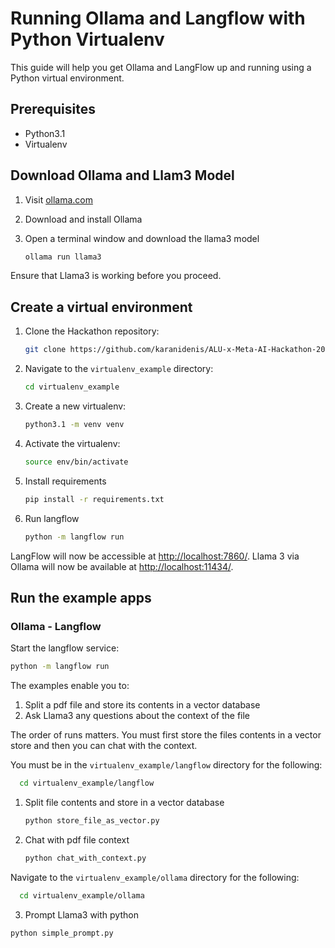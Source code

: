 # Running Ollama and Langflow with Python Virtualenv

This guide will help you get Ollama and LangFlow up and running using a Python virtual environment.

## Prerequisites

- Python3.1
- Virtualenv

## Download Ollama and Llam3 Model

1. Visit [ollama.com](https://ollama.com/)
2. Download and install Ollama
3. Open a terminal window and download the llama3 model

    ```sh
    ollama run llama3
    ```

Ensure that Llama3 is working before you proceed.

## Create a virtual environment

1. Clone the Hackathon repository:

   ```sh
   git clone https://github.com/karanidenis/ALU-x-Meta-AI-Hackathon-2024.git
   ```

2. Navigate to the `virtualenv_example` directory:

   ```sh
   cd virtualenv_example
   ```

3. Create a new virtualenv:

   ```sh
   python3.1 -m venv venv
   ```

3. Activate the virtualenv:

   ```sh
   source env/bin/activate
   ```

4. Install requirements

    ```sh
    pip install -r requirements.txt
    ```

5. Run langflow

    ```sh
    python -m langflow run
    ```

LangFlow will now be accessible at [http://localhost:7860/](http://localhost:7860/).
Llama 3 via Ollama will now be available at [http://localhost:11434/](http://localhost:11434/).

## Run the example apps

### Ollama - Langflow

Start the langflow service:

```sh
python -m langflow run
```

The examples enable you to:
1. Split a pdf file and store its contents in a vector database
2. Ask Llama3 any questions about the context of the file

The order of runs matters. You  must first store the files contents in a vector store and then you can chat with the context.

You must be in the `virtualenv_example/langflow` directory for the following:

 ```sh
   cd virtualenv_example/langflow
 ```

1. Split file contents and store in a vector database

   ```sh
   python store_file_as_vector.py
   ```

2. Chat with pdf file context

   ```sh
   python chat_with_context.py
   ```

Navigate to the `virtualenv_example/ollama` directory for the following:

 ```sh
   cd virtualenv_example/ollama
 ```

3. Prompt Llama3 with python

```sh
python simple_prompt.py
```

